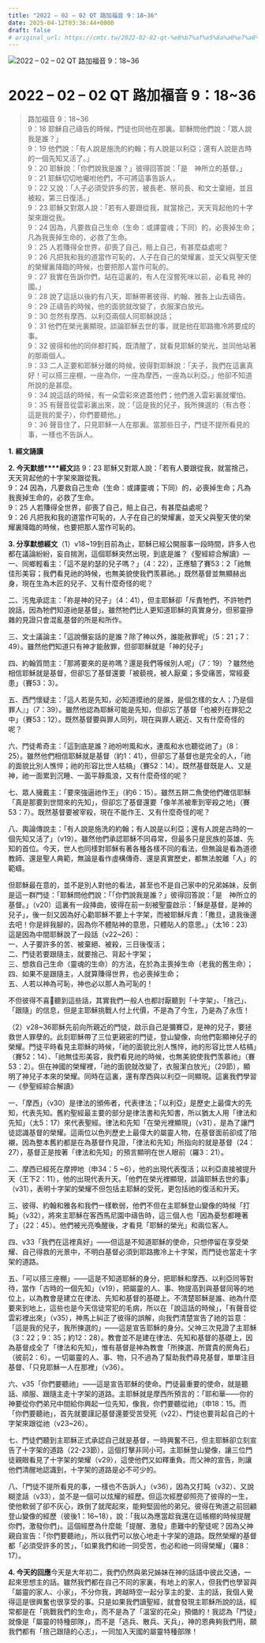 ```yaml
---
title: "2022 – 02 – 02 QT 路加福音 9：18~36"
date: 2025-04-12T03:36:44+0800
draft: false
# original_url: https://cmtc.tw/2022-02-02-qt-%e8%b7%af%e5%8a%a0%e7%a6%8f%e9%9f%b3-9%ef%bc%9a1836
---
```


![2022 – 02 – 02 QT 路加福音 9：18\~36](/images/qt.jpg   "2022 – 02 – 02 QT 路加福音 9：18\~36")

# 2022 – 02 – 02 QT 路加福音 9：18\~36

> 路加福音 9：18\~36  
> 9：18 耶穌自己禱告的時候，門徒也同他在那裏。耶穌問他們說：「眾人說我是誰？」  
> 9：19 他們說：「有人說是施洗的約翰；有人說是以利亞；還有人說是古時的一個先知又活了。」  
> 9：20 耶穌說：「你們說我是誰？」彼得回答說：「是　神所立的基督。」  
> 9：21 耶穌切切地囑咐他們，不可將這事告訴人，  
> 9：22 又說：「人子必須受許多的苦，被長老、祭司長、和文士棄絕，並且被殺，第三日復活。」  
> 9：23 耶穌又對眾人說：「若有人要跟從我，就當捨己，天天背起他的十字架來跟從我。  
> 9：24 因為，凡要救自己生命（生命：或譯靈魂；下同）的，必喪掉生命；凡為我喪掉生命的，必救了生命。  
> 9：25 人若賺得全世界，卻喪了自己，賠上自己，有甚麼益處呢？  
> 9：26 凡把我和我的道當作可恥的，人子在自己的榮耀裏，並天父與聖天使的榮耀裏降臨的時候，也要把那人當作可恥的。  
> 9：27 我實在告訴你們，站在這裏的，有人在沒嘗死味以前，必看見 神的國。」  
> 9：28 說了這話以後約有八天，耶穌帶著彼得、約翰、雅各上山去禱告。  
> 9：29 正禱告的時候，他的面貌就改變了，衣服潔白放光。  
> 9：30 忽然有摩西、以利亞兩個人同耶穌說話；  
> 9：31 他們在榮光裏顯現，談論耶穌去世的事，就是他在耶路撒冷將要成的事。  
> 9：32 彼得和他的同伴都打盹，既清醒了，就看見耶穌的榮光，並同他站著的那兩個人。  
> 9：33 二人正要和耶穌分離的時候，彼得對耶穌說：「夫子，我們在這裏真好！可以搭三座棚，一座為你，一座為摩西，一座為以利亞。」他卻不知道所說的是甚麼。  
> 9：34 說這話的時候，有一朵雲彩來遮蓋他們；他們進入雲彩裏就懼怕。  
> 9：35 有聲音從雲彩裏出來，說：「這是我的兒子，我所揀選的（有古卷：這是我的愛子），你們要聽他。」  
> 9：36 聲音住了，只見耶穌一人在那裏。當那些日子，門徒不提所看見的事，一樣也不告訴人。

**1.** **經文誦讀**

**2. 今天默想****經文**路 9：23 耶穌又對眾人說：「若有人要跟從我，就當捨己，天天背起他的十字架來跟從我。  
9：24 因為，凡要救自己生命（生命：或譯靈魂；下同）的，必喪掉生命；凡為我喪掉生命的，必救了生命。  
9：25 人若賺得全世界，卻喪了自己，賠上自己，有甚麼益處呢？  
9：26 凡把我和我的道當作可恥的，人子在自己的榮耀裏，並天父與聖天使的榮耀裏降臨的時候，也要把那人當作可恥的。

**3. 分享默想經文**（1）v18\~19到目前為止，耶穌已經公開服事一段時間，許多人也都在議論紛紛，妄自揣測，這個耶穌突然出現，到底是誰？《聖經綜合解讀》—  
一、同鄉輕看主：「這不是約瑟的兒子嗎？」（4：22），正應驗了賽53：2「祂無佳形美容；我們看見祂的時候，也無美貌使我們羡慕祂。」既然基督並無顯赫出身，現在生為木匠的兒子、又有什麼奇怪的呢？

二、污鬼承認主：「祢是神的兒子」（4：41），但主耶穌卻「斥責牠們，不許牠們說話，因為牠們知道祂是基督」。雖然牠們比人更知道耶穌的真實身分，但邪靈摻雜的見證只會混亂基督的所是和所作。

三、文士議論主：「這說僭妄話的是誰？除了神以外，誰能赦罪呢」（5：21；7：49）。雖然他們知道只有神才能赦罪，但卻耶穌就是「神的兒子」

四、約翰質問主：「那將要來的是祢嗎？還是我們等候別人呢」（7：19）？雖然他相信耶穌就是基督，但卻忘了基督還要「被藐視，被人厭棄；多受痛苦，常經憂患」（賽53：3）。

五、西門懷疑主：「這人若是先知，必知道摸祂的是誰，是個怎樣的女人；乃是個罪人』」（7：39）。雖然他認為耶穌可能是先知，但卻忘了基督「也被列在罪犯之中」（賽53：12）。既然基督要與罪人同列，現在與罪人親近、又有什麼奇怪的呢？

六、門徒希奇主：「這到底是誰？祂吩咐風和水，連風和水也聽從祂了」（8：25）。雖然他們相信耶穌就是基督（約1：41），但卻忘了基督也是完全的人，「祂的面貌比別人憔悴；祂的形容比世人枯槁」（賽52：14）。既然基督既是人、又是神，祂一面累到沉睡、一面平靜風浪，又有什麼奇怪的呢？

七、眾人擁戴主：「要來強逼祂作王」（約6：15）。雖然五餅二魚使他們確信耶穌「真是那要到世間來的先知」，但卻忘了基督還要「像羊羔被牽到宰殺之地」（賽53：7）。既然基督要被宰殺，現在不能作王、又有什麼奇怪的呢？

八、輿論傳說主：「有人說是施洗的約翰；有人說是以利亞；還有人說是古時的一個先知又活了」（v19）。雖然他們承認耶穌不同尋常，但最多只是民族的英雄、先知的首位。今天，世人也同樣對耶穌有著各種各樣不同的看法，但無論是看為道德教師、還是聖人典範，無論是看作虛構傳奇、還是真實歷史，都無法脫離「人」的範疇。

但耶穌最在意的，並不是別人對他的看法，甚至也不是自己家中的兄弟姊妹，反倒是這一群門徒：「耶穌問他們說：「「你們說我是誰？」彼得回答說：「是　神所立的基督。」（v20）這裏有一段挿曲，彼得在前一刻被聖靈啟示：「穌是基督，是神的兒子」，後一刻又因為好心勸耶穌不要上十字架，而被耶穌斥責：「撒旦，退我後邊去吧！你是絆我腳的，因為你不體貼神的意思，只體貼人的意思。」（太16：23）這是因為中間耶穌說了一段話（v22\~26）：  
一、人子要許多的苦、被棄絕、被殺，三日後復活；  
二、門徒若要跟隨主，就要捨己、背起十字架；  
三、想救自己生命（靈魂的生命）的方法，在於為主喪掉生命（老我的舊生命）；  
四、如果不是跟隨主，人就算賺得世界，也必喪掉生命；  
五、人若以神為可恥，神也必以那人為可恥的！

不但彼得不喜𣤾聽到這些話，其實我們一般人也都討厭聽到「十字架」、「捨己」、「跟隨」的信息，但是主耶穌挑戰人付上代價，不是為了今生，乃是為了永恆！

（2）v28\~36耶穌先前向所親近的門徒，啟示自己是彌賽亞，是神的兒子，要拯救世人罪孽的。此刻耶穌帶了三位更親密的門徒，登山變像，向他們彰顯神兒子的榮耀。門徒平時看見主耶穌的時候，「祂的面貌比別人憔悴，祂的形容比世人枯槁」（賽52：14）、「祂無佳形美容，我們看見祂的時候，也無美貌使我們羡慕祂」（賽53：2）。但在神國的榮耀裡，「祂的面貌就改變了，衣服潔白放光」（29節），顯明了神兒子本來的榮耀。同時在這裏，還有摩西與以利亞一同顯現。這裏我們學習—《參聖經綜合解讀》

一、「摩西」（v30）是律法的頒佈者，代表律法；「以利亞」是歷史上最偉大的先知，代表先知。舊約聖經最主要的部分是律法書和先知書，所以猶太人用「律法和先知」（太5：17）來代表聖經。律法和先知「在榮光裡顯現」（v31），是為了讓門徒認識基督的榮耀。這兩位以色列歷史上最偉大的屬靈人物，在基督面前卻成了陪襯，因為整本舊約都是在為基督作見證，「律法和先知」所指向的就是基督（24：27），基督正是按著「律法和先知」的預言顯明在世人眼前（羅3：21）。

二、摩西已經死在摩押地（申34：5 ~6），他的出現代表復活；以利亞直接被提升天（王下2：11），他的出現代表升天。「他們在榮光裡顯現，談論耶穌去世的事」（v31），表明十字架的榮耀不但包括主耶穌的受死，更包括祂的復活和升天。

三、彼得、約翰和雅各和我們一樣軟弱，他們不但在主耶穌登山變像的時候「打盹」（v32），將來主耶穌在客西馬尼園中禱告時，這三個人也「因為憂愁都睡著了」（22：45）。他們被光亮喚醒後，才看見「耶穌的榮光」和兩位客人。

四、v33「我們在這裡真好」——但這是不知道耶穌的使命，只想停留在享受榮耀、自己得救的光景中，不明白基督必須到耶路撒冷上十字架，而門徒也當走十字架的道路。

五、「可以搭三座棚」——這是不知道耶穌的身分，把耶穌和摩西、以利亞同等對待，當作「古時的一個先知」（v19），把屬靈的人、事、物提高到與基督同等的地位上，以為教會是建立在律法、先知和基督的基礎上。不清楚耶穌是誰、祂為什麼要來到地上，這些也是今天信徒常犯的毛病，所以在「說這話的時候」，「有聲音從雲彩裡出來」（v35），神馬上糾正了彼得的誤解，向我們清楚宣告了祂的旨意：「這是我的兒子，我所揀選的」——這是宣告耶穌的身分。父神三次見證了主耶穌（3：22；9：35；約12：28）。教會並不是建在律法、先知和基督的基礎上，因為基督成全了「律法和先知」，惟有基督是神為教會「所揀選、所寶貴的房角石」（彼前2：6）。一切屬靈的人、事、物，只不過為了幫助我們尋見基督，單單注目基督、「只見耶穌一人在那裡」（v36）。

六、v35「你們要聽祂」——這是宣告耶穌的使命。門徒最重要的使命，就是聽話、順服、跟隨主走十字架的道路。主耶穌就是摩西所預言的：「耶和華——你的神要從你們弟兄中間給你興起一位先知，像我，你們要聽從祂」（申18：15。而「你們要聽祂」，首先就要謹記基督還要受苦受死（v22）、門徒也要背起自己的十字架來跟從祂（v23\~26）。

七、門徒們聽到主耶穌正式承認自己就是基督，一時興奮不已，但主耶穌卻立刻宣告了十字架的道路（22-23節），這個打擊非同小可。主耶穌登山變像，讓三位門徒親眼看見了十字架的榮耀（v29），這使他們又如釋重負。而父神的宣告，則讓他們清醒地認識到，十字架的道路是必不可少的。

八、「門徒不提所看見的事，一樣也不告訴人」（v36），因為又打盹（v32）、又說糊塗話（v33），並不是一個可以炫耀的經歷。但這次經歷卻照亮了彼得的一生，使他軟弱了卻不灰心，跌倒了就爬起來，能夠堅固他的弟兄。彼得在殉道之前回顧登山變像的經歷（彼後1：16\~18），說：「我以為應當趁我還在這帳棚的時候提醒你們，激發你們」。這個經歷為什麼能「提醒、激發」患難中的聖徒呢？因為父神親自宣告：「你們要聽祂」，所以我們可以放心地走十字架的道路。既然榮耀的基督都「必須受許多的苦」，「如果我們和祂一同受苦，也必和祂一同得榮耀」（羅8：17）。

**4. 今天的回應**今天是大年初二，我們仍然與弟兄姊妹在神的話語中彼此交通，一起來思想主的話。雖然我們都在自己不同的家裏，有地上的家人，但我們也學習與「屬靈的家人、小家」，不分你我，跨越時空一起分享主的愛、主的話，我個人覺得這是很興奮也很享受的事。只是如果我們讀聖經，就會發現主耶穌所說的話，經常都是在「挑戰我們的生命」，而不是為了「溫室的花朵」預備的！我認為「門徒」就像是「屬靈的特種部隊」，而不是「逃兵、散兵、天兵」，神的恩典夠我們用，願我們都有「捨己跟隨的心志」，一同加入天國的屬靈特種部隊！